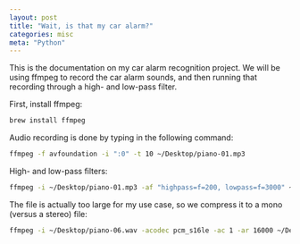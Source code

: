 ```yaml
---
layout: post
title: "Wait, is that my car alarm?"
categories: misc
meta: "Python"
---
```


This is the documentation on my car alarm recognition project. We will be using ffmpeg to record the car alarm sounds, and then running that recording through a high-
and low-pass filter.

First, install ffmpeg:

```bash
brew install ffmpeg
```

Audio recording is done by typing in the following command:
```bash
ffmpeg -f avfoundation -i ":0" -t 10 ~/Desktop/piano-01.mp3 
```
High- and low-pass filters:
```bash
ffmpeg -i ~/Desktop/piano-01.mp3 -af "highpass=f=200, lowpass=f=3000" ~/Desktop/piano-03.mp3
```
The file is actually too large for my use case, so we compress it to a mono (versus a stereo) file:
```bash
ffmpeg -i ~/Desktop/piano-06.wav -acodec pcm_s16le -ac 1 -ar 16000 ~/Desktop/piano-07.wav
```
